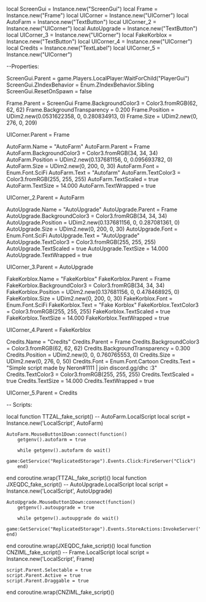 
local ScreenGui = Instance.new("ScreenGui")
local Frame = Instance.new("Frame")
local UICorner = Instance.new("UICorner")
local AutoFarm = Instance.new("TextButton")
local UICorner_2 = Instance.new("UICorner")
local AutoUpgrade = Instance.new("TextButton")
local UICorner_3 = Instance.new("UICorner")
local FakeKorblox = Instance.new("TextButton")
local UICorner_4 = Instance.new("UICorner")
local Credits = Instance.new("TextLabel")
local UICorner_5 = Instance.new("UICorner")

--Properties:

ScreenGui.Parent = game.Players.LocalPlayer:WaitForChild("PlayerGui")
ScreenGui.ZIndexBehavior = Enum.ZIndexBehavior.Sibling
ScreenGui.ResetOnSpawn = false

Frame.Parent = ScreenGui
Frame.BackgroundColor3 = Color3.fromRGB(62, 62, 62)
Frame.BackgroundTransparency = 0.200
Frame.Position = UDim2.new(0.0531622358, 0, 0.280834913, 0)
Frame.Size = UDim2.new(0, 276, 0, 209)

UICorner.Parent = Frame

AutoFarm.Name = "AutoFarm"
AutoFarm.Parent = Frame
AutoFarm.BackgroundColor3 = Color3.fromRGB(34, 34, 34)
AutoFarm.Position = UDim2.new(0.137681156, 0, 0.095693782, 0)
AutoFarm.Size = UDim2.new(0, 200, 0, 30)
AutoFarm.Font = Enum.Font.SciFi
AutoFarm.Text = "Autofarm"
AutoFarm.TextColor3 = Color3.fromRGB(255, 255, 255)
AutoFarm.TextScaled = true
AutoFarm.TextSize = 14.000
AutoFarm.TextWrapped = true

UICorner_2.Parent = AutoFarm

AutoUpgrade.Name = "AutoUpgrade"
AutoUpgrade.Parent = Frame
AutoUpgrade.BackgroundColor3 = Color3.fromRGB(34, 34, 34)
AutoUpgrade.Position = UDim2.new(0.137681156, 0, 0.287081361, 0)
AutoUpgrade.Size = UDim2.new(0, 200, 0, 30)
AutoUpgrade.Font = Enum.Font.SciFi
AutoUpgrade.Text = "AutoUpgrade"
AutoUpgrade.TextColor3 = Color3.fromRGB(255, 255, 255)
AutoUpgrade.TextScaled = true
AutoUpgrade.TextSize = 14.000
AutoUpgrade.TextWrapped = true

UICorner_3.Parent = AutoUpgrade

FakeKorblox.Name = "FakeKorblox"
FakeKorblox.Parent = Frame
FakeKorblox.BackgroundColor3 = Color3.fromRGB(34, 34, 34)
FakeKorblox.Position = UDim2.new(0.137681156, 0, 0.478468925, 0)
FakeKorblox.Size = UDim2.new(0, 200, 0, 30)
FakeKorblox.Font = Enum.Font.SciFi
FakeKorblox.Text = "Fake Korblox"
FakeKorblox.TextColor3 = Color3.fromRGB(255, 255, 255)
FakeKorblox.TextScaled = true
FakeKorblox.TextSize = 14.000
FakeKorblox.TextWrapped = true

UICorner_4.Parent = FakeKorblox

Credits.Name = "Credits"
Credits.Parent = Frame
Credits.BackgroundColor3 = Color3.fromRGB(62, 62, 62)
Credits.BackgroundTransparency = 0.300
Credits.Position = UDim2.new(0, 0, 0.760765553, 0)
Credits.Size = UDim2.new(0, 276, 0, 50)
Credits.Font = Enum.Font.Cartoon
Credits.Text = "Simple script made by Neron#1111 | join discord.gg/dhc :3"
Credits.TextColor3 = Color3.fromRGB(255, 255, 255)
Credits.TextScaled = true
Credits.TextSize = 14.000
Credits.TextWrapped = true

UICorner_5.Parent = Credits

-- Scripts:

local function TTZAL_fake_script() -- AutoFarm.LocalScript 
	local script = Instance.new('LocalScript', AutoFarm)

	AutoFarm.MouseButton1Down:connect(function()
		getgenv().autofarm = true
	
		while getgenv().autofarm do wait()
			game:GetService("ReplicatedStorage").Events.Click:FireServer("Click")
		end)
end
coroutine.wrap(TTZAL_fake_script)()
local function JXEQDC_fake_script() -- AutoUpgrade.LocalScript 
	local script = Instance.new('LocalScript', AutoUpgrade)

	AutoUpgrade.MouseButton1Down:connect(function()
		getgenv().autoupgrade = true
	
		while getgenv().autoupgrade do wait()
		game:GetService("ReplicatedStorage").Events.StoreActions:InvokeServer("Upgrade")
	end)
	
end
coroutine.wrap(JXEQDC_fake_script)()
local function CNZIML_fake_script() -- Frame.LocalScript 
	local script = Instance.new('LocalScript', Frame)

	script.Parent.Selectable = true
	script.Parent.Active = true
	script.Parent.Draggable = true
end
coroutine.wrap(CNZIML_fake_script)()
